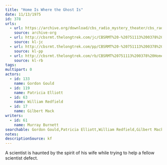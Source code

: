 ```yaml
---
title: "Home Is Where the Ghost Is"
date: 11/13/1975
id: 378
urls: 
  - url: https://archive.org/download/cbs_radio_mystery_theater/cbs_radio_mystery_theater-0351-0400.zip/cbs_radio_mystery_theater-0351-0400%2Fcbsrmt_0378_home_is_where_the_ghost_is.mp3
    source: archive-org
  - url: http://cbsrmt.thelongtrek.com/jc/CBSRMT%20-%20751113%200378%20Home%20Is%20Where%20The%20Ghost%20Is%20vbr%20fb2_jc.mp3
    source: kl-jc
  - url: http://cbsrmt.thelongtrek.com/pp/CBSRMT%20-%20751113%200378%20Home%20Is%20Where%20the%20Ghost%20Is_pp.mp3
    source: kl-pp
  - url: http://cbsrmt.thelongtrek.com/rb/CBSRMT%20751113%200378%20Home%20Is%20Where%20the%20Ghost%20Is_wuwm%20(repeat%204_11_76).mp3
    source: kl-rb
tags: 
multipart: 0
actors:  
  - id: 133
    name: Gordon Gould  
  - id: 119
    name: Patricia Elliott  
  - id: 63
    name: William Redfield  
  - id: 17
    name: Gilbert Mack
writers:  
  - id: 61
    name: Murray Burnett
searchable: Gordon Gould,Patricia Elliott,William Redfield,Gilbert Mack Murray Burnett
notes: 
descriptionSource: kf
---
```

A scientist is haunted by the spirit of his wife while trying to help a fellow scientist defect.